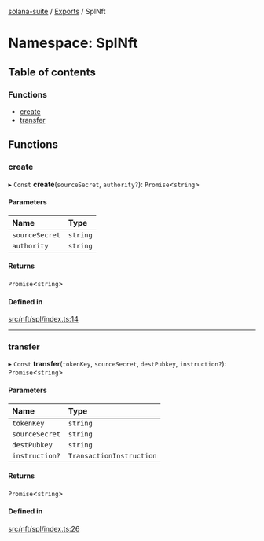 [solana-suite](../README.md) / [Exports](../modules.md) / SplNft

# Namespace: SplNft

## Table of contents

### Functions

- [create](SplNft.md#create)
- [transfer](SplNft.md#transfer)

## Functions

### create

▸ `Const` **create**(`sourceSecret`, `authority?`): `Promise`<`string`\>

#### Parameters

| Name | Type |
| :------ | :------ |
| `sourceSecret` | `string` |
| `authority` | `string` |

#### Returns

`Promise`<`string`\>

#### Defined in

[src/nft/spl/index.ts:14](https://github.com/fukaoi/solana-suite/blob/614964e/src/nft/spl/index.ts#L14)

___

### transfer

▸ `Const` **transfer**(`tokenKey`, `sourceSecret`, `destPubkey`, `instruction?`): `Promise`<`string`\>

#### Parameters

| Name | Type |
| :------ | :------ |
| `tokenKey` | `string` |
| `sourceSecret` | `string` |
| `destPubkey` | `string` |
| `instruction?` | `TransactionInstruction` |

#### Returns

`Promise`<`string`\>

#### Defined in

[src/nft/spl/index.ts:26](https://github.com/fukaoi/solana-suite/blob/614964e/src/nft/spl/index.ts#L26)
